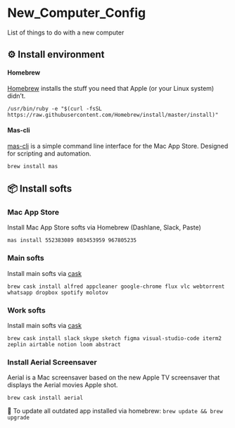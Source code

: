 # New_Computer_Config
List of things to do with a new computer

## ⚙️ Install environment

#### Homebrew
[Homebrew](https://brew.sh) installs the stuff you need that Apple (or your Linux system) didn’t.

```
/usr/bin/ruby -e "$(curl -fsSL https://raw.githubusercontent.com/Homebrew/install/master/install)"
```

#### Mas-cli
[mas-cli](https://github.com/mas-cli/mas) is a simple command line interface for the Mac App Store. Designed for scripting and automation.

```
brew install mas
```

## 📦 Install softs

### Mac App Store
Install Mac App Store softs via Homebrew (Dashlane, Slack, Paste)

```
mas install 552383089 803453959 967805235
```

### Main softs
Install main softs via [cask](https://caskroom.github.io/search)

```
brew cask install alfred appcleaner google-chrome flux vlc webtorrent whatsapp dropbox spotify molotov
```

### Work softs
Install main softs via [cask](https://caskroom.github.io/search)

```
brew cask install slack skype sketch figma visual-studio-code iterm2 zeplin airtable notion loom abstract
```

### Install Aerial Screensaver
Aerial is a Mac screensaver based on the new Apple TV screensaver that displays the Aerial movies Apple shot.

```
brew cask install aerial
```

📝 To update all outdated app installed via homebrew: `brew update && brew upgrade`
